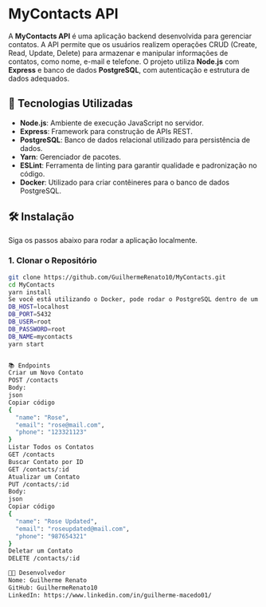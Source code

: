 # MyContacts API

A **MyContacts API** é uma aplicação backend desenvolvida para gerenciar contatos. A API permite que os usuários realizem operações CRUD (Create, Read, Update, Delete) para armazenar e manipular informações de contatos, como nome, e-mail e telefone. O projeto utiliza **Node.js** com **Express** e banco de dados **PostgreSQL**, com autenticação e estrutura de dados adequados.

## 🚀 Tecnologias Utilizadas

- **Node.js**: Ambiente de execução JavaScript no servidor.
- **Express**: Framework para construção de APIs REST.
- **PostgreSQL**: Banco de dados relacional utilizado para persistência de dados.
- **Yarn**: Gerenciador de pacotes.
- **ESLint**: Ferramenta de linting para garantir qualidade e padronização no código.
- **Docker**: Utilizado para criar contêineres para o banco de dados PostgreSQL.

## 🛠️ Instalação

Siga os passos abaixo para rodar a aplicação localmente.

### 1. Clonar o Repositório

```bash
git clone https://github.com/GuilhermeRenato10/MyContacts.git
cd MyContacts
yarn install
Se você está utilizando o Docker, pode rodar o PostgreSQL dentro de um contêiner. Caso contrário, crie um banco de dados PostgreSQL localmente.
DB_HOST=localhost
DB_PORT=5432
DB_USER=root
DB_PASSWORD=root
DB_NAME=mycontacts
yarn start


📚 Endpoints
Criar um Novo Contato
POST /contacts
Body:
json
Copiar código
{
  "name": "Rose",
  "email": "rose@mail.com",
  "phone": "123321123"
}
Listar Todos os Contatos
GET /contacts
Buscar Contato por ID
GET /contacts/:id
Atualizar um Contato
PUT /contacts/:id
Body:
json
Copiar código
{
  "name": "Rose Updated",
  "email": "roseupdated@mail.com",
  "phone": "987654321"
}
Deletar um Contato
DELETE /contacts/:id

👨‍💻 Desenvolvedor
Nome: Guilherme Renato
GitHub: GuilhermeRenato10
LinkedIn: https://www.linkedin.com/in/guilherme-macedo01/
